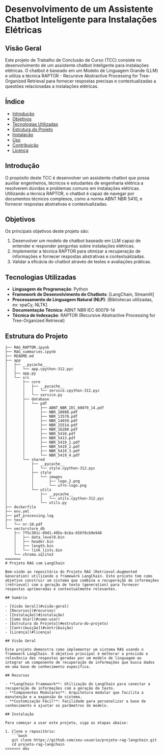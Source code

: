 # Desenvolvimento de um Assistente Chatbot Inteligente para Instalações Elétricas

## Visão Geral

Este projeto de Trabalho de Conclusão de Curso (TCC) consiste no desenvolvimento de um assistente chatbot inteligente para instalações elétricas. O chatbot é baseado em um Modelo de Linguagem Grande (LLM) e utiliza a técnica RAPTOR - Recursive Abstractive Processing for Tree-Organized Retrieval para fornecer respostas precisas e contextualizadas a questões relacionadas a instalações elétricas.

## Índice

- [Introdução](#introdução)
- [Objetivos](#objetivos)
- [Tecnologias Utilizadas](#tecnologias-utilizadas)
- [Estrutura do Projeto](#estrutura-do-projeto)
- [Instalação](#instalação)
- [Uso](#uso)
- [Contribuição](#contribuição)
- [Licença](#licença)

## Introdução

O propósito deste TCC é desenvolver um assistente chatbot que possa auxiliar engenheiros, técnicos e estudantes de engenharia elétrica a resolverem dúvidas e problemas comuns em instalações elétricas. Utilizando a técnica RAPTOR, o chatbot é capaz de navegar por documentos técnicos complexos, como a norma ABNT NBR 5410, e fornecer respostas abstrativas e contextualizadas.

## Objetivos

Os principais objetivos deste projeto são:

1. Desenvolver um modelo de chatbot baseado em LLM capaz de entender e responder perguntas sobre instalações elétricas.
2. Implementar a técnica RAPTOR para otimizar a recuperação de informações e fornecer respostas abstrativas e contextualizadas.
3. Validar a eficácia do chatbot através de testes e avaliações práticas.

## Tecnologias Utilizadas

- **Linguagem de Programação**: Python
- **Framework de Desenvolvimento de Chatbots**: [LangChain, Streamlit]
- **Processamento de Linguagem Natural (NLP)**: [Bibliotecas utilizadas, ex: spaCy, NLTK]
- **Documentação Técnica**: ABNT NBR IEC 60079-14
- **Técnica de Indexação**: RAPTOR (Recursive Abstractive Processing for Tree-Organized Retrieval)

## Estrutura do Projeto

```plaintext
├── RAG_RAPTOR.ipynb
├── RAG_summaries.ipynb
├── README.md
├── app
│   ├── __pycache__
│   │   └── app.cpython-312.pyc
│   ├── app.py
│   └── src
│       ├── core
│       │   ├── __pycache__
│       │   │   └── service.cpython-312.pyc
│       │   └── service.py
│       ├── database
│       │   └── pdf
│       │       ├── ABNT_NBR_IEC_60079_14.pdf
│       │       ├── NBR_10898.pdf
│       │       ├── NBR_13570.pdf
│       │       ├── NBR_14039.pdf
│       │       ├── NBR_15514.pdf
│       │       ├── NBR_16280.pdf
│       │       ├── NBR_5410.pdf
│       │       ├── NBR_5413.pdf
│       │       ├── NBR_5419_1.pdf
│       │       ├── NBR_5419_2.pdf
│       │       ├── NBR_5419_3.pdf
│       │       └── NBR_5419_4.pdf
│       └── shared
│           ├── __pycache__
│           │   └── style.cpython-312.pyc
│           ├── style
│           │   └── images
│           │       ├── logo_2.png
│           │       └── ufrn-logo.png
│           └── utils
│               ├── __pycache__
│               │   └── utils.cpython-312.pyc
│               └── utils.py
├── dockerfile
├── env.yml
├── pdf_processing.log
├── test
│   └── nr-10.pdf
└── vectorstore_db
    ├── 7f5c301c-89d1-495e-8c6a-656f8cb9e948
    │   ├── data_level0.bin
    │   ├── header.bin
    │   ├── length.bin
    │   └── link_lists.bin
    └── chroma.sqlite3
=======
# Projeto RAG com LangChain

Bem-vindo ao repositório do Projeto RAG (Retrieval-Augmented Generation) utilizando o framework LangChain. Este projeto tem como objetivo construir um sistema que combina a recuperação de informações (retrieval) com a geração de texto (generation) para fornecer respostas aprimoradas e contextualmente relevantes.

## Sumário

- [Visão Geral](#visão-geral)
- [Recursos](#recursos)
- [Instalação](#instalação)
- [Como Usar](#como-usar)
- [Estrutura do Projeto](#estrutura-do-projeto)
- [Contribuição](#contribuição)
- [Licença](#licença)

## Visão Geral

Este projeto demonstra como implementar um sistema RAG usando o framework LangChain. O objetivo principal é melhorar a precisão e relevância das respostas geradas por um modelo de linguagem ao integrar um componente de recuperação de informações que busca dados em uma base de conhecimento específica.

## Recursos

- **LangChain Framework**: Utilização do LangChain para conectar a recuperação de informações com a geração de texto.
- **Componentes Modulares**: Arquitetura modular que facilita a manutenção e a expansão do sistema.
- **Customização Fácil**: Facilidade para personalizar a base de conhecimento e ajustar os parâmetros do modelo.

## Instalação

Para começar a usar este projeto, siga as etapas abaixo:

1. Clone o repositório:
   ```bash
   git clone https://github.com/seu-usuario/projeto-rag-langchain.git
   cd projeto-rag-langchain
>>>>>>> dev
